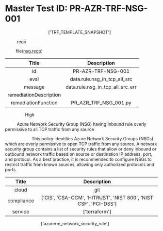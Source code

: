 



# Master Test ID: PR-AZR-TRF-NSG-001


***<font color="white">Master Snapshot Id:</font>*** ['TRF_TEMPLATE_SNAPSHOT']

***<font color="white">type:</font>*** rego

***<font color="white">rule:</font>*** file([nsg.rego])  
  
  
  
  

|Title|Description|
| :---: | :---: |
|id|PR-AZR-TRF-NSG-001|
|eval|data.rule.nsg_in_tcp_all_src|
|message|data.rule.nsg_in_tcp_all_src_err|
|remediationDescription||
|remediationFunction|PR_AZR_TRF_NSG_001.py|


***<font color="white">Severity:</font>*** High

***<font color="white">Title:</font>*** Azure Network Security Group (NSG) having Inbound rule overly permissive to all TCP traffic from any source

***<font color="white">Description:</font>*** This policy identifies Azure Network Security Groups (NSGs) which are overly permissive to open TCP traffic from any source. A network security group contains a list of security rules that allow or deny inbound or outbound network traffic based on source or destination IP address, port, and protocol. As a best practice, it is recommended to configure NSGs to restrict traffic from known sources, allowing only authorized protocols and ports.  
  
  

|Title|Description|
| :---: | :---: |
|cloud|git|
|compliance|['CIS', 'CSA-CCM', 'HITRUST', 'NIST 800', 'NIST CSF', 'PCI-DSS']|
|service|['terraform']|


***<font color="white">Resource Types:</font>*** ['azurerm_network_security_rule']


[nsg.rego]: https://github.com/prancer-io/prancer-compliance-test/tree/master/azure/terraform/nsg.rego
